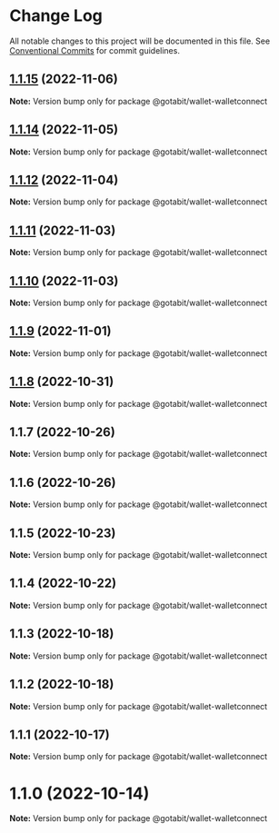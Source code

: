 # Change Log

All notable changes to this project will be documented in this file.
See [Conventional Commits](https://conventionalcommits.org) for commit guidelines.

## [1.1.15](https://github.com/gotabit/sdk-ts/compare/@gotabit/wallet-walletconnect@1.1.14...@gotabit/wallet-walletconnect@1.1.15) (2022-11-06)

**Note:** Version bump only for package @gotabit/wallet-walletconnect

## [1.1.14](https://github.com/gotabit/sdk-ts/compare/@gotabit/wallet-walletconnect@1.1.12...@gotabit/wallet-walletconnect@1.1.14) (2022-11-05)

**Note:** Version bump only for package @gotabit/wallet-walletconnect

## [1.1.12](https://github.com/gotabit/sdk-ts/compare/@gotabit/wallet-walletconnect@1.1.11...@gotabit/wallet-walletconnect@1.1.12) (2022-11-04)

**Note:** Version bump only for package @gotabit/wallet-walletconnect

## [1.1.11](https://github.com/gotabit/sdk-ts/compare/@gotabit/wallet-walletconnect@1.1.10...@gotabit/wallet-walletconnect@1.1.11) (2022-11-03)

**Note:** Version bump only for package @gotabit/wallet-walletconnect

## [1.1.10](https://github.com/gotabit/sdk-ts/compare/@gotabit/wallet-walletconnect@1.1.9...@gotabit/wallet-walletconnect@1.1.10) (2022-11-03)

**Note:** Version bump only for package @gotabit/wallet-walletconnect

## [1.1.9](https://github.com/gotabit/sdk-ts/compare/@gotabit/wallet-walletconnect@1.1.7...@gotabit/wallet-walletconnect@1.1.9) (2022-11-01)

**Note:** Version bump only for package @gotabit/wallet-walletconnect

## [1.1.8](https://github.com/gotabit/sdk-ts/compare/@gotabit/wallet-walletconnect@1.1.7...@gotabit/wallet-walletconnect@1.1.8) (2022-10-31)

**Note:** Version bump only for package @gotabit/wallet-walletconnect

## 1.1.7 (2022-10-26)

**Note:** Version bump only for package @gotabit/wallet-walletconnect

## 1.1.6 (2022-10-26)

**Note:** Version bump only for package @gotabit/wallet-walletconnect

## 1.1.5 (2022-10-23)

**Note:** Version bump only for package @gotabit/wallet-walletconnect

## 1.1.4 (2022-10-22)

**Note:** Version bump only for package @gotabit/wallet-walletconnect

## 1.1.3 (2022-10-18)

**Note:** Version bump only for package @gotabit/wallet-walletconnect

## 1.1.2 (2022-10-18)

**Note:** Version bump only for package @gotabit/wallet-walletconnect

## 1.1.1 (2022-10-17)

**Note:** Version bump only for package @gotabit/wallet-walletconnect

# 1.1.0 (2022-10-14)

**Note:** Version bump only for package @gotabit/wallet-walletconnect
